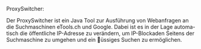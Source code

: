 ProxySwitcher:

Der ProxySwitcher ist ein Java Tool zur Ausführung von Webanfragen an
die Suchmaschinen eTools.ch und Google. Dabei ist es in der Lage automa-
tisch die öffentliche IP-Adresse zu verändern, um IP-Blockaden Seitens der
Suchmaschine zu umgehen und ein üssiges Suchen zu ermöglichen.

